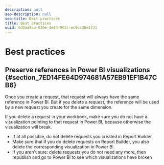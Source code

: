 ```yaml
---
description: null
seo-description: null
seo-title: Best practices
title: Best practices
uuid: 6d55a9aa-030e-4e4d-963c-ec9cc38e1731
---
```


# Best practices

## Preserve references in Power BI visualizations {#section_7ED14FE64D974681A57EB91EF1B47CB6}

Once you create a request, that request will always have the same reference in Power BI. But if you delete a request, the reference will be used by a new request you create for the same dimension.

If you delete a request in your workbook, make sure you do not have a visualization pointing to that request in Power BI, because otherwise the visualization will break.

* If at all possible, do not delete requests you created in Report Builder 
* Make sure that if you do delete requests on Report Builder, you also delete the corresponding visualization in Power BI. 
* If you aren't sure: delete requests you do not need any more, then republish and go to Power BI to see which visualizations have broken

